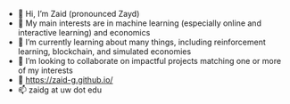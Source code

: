 - 👋 Hi, I’m Zaid (pronounced Zayd)
- 👀 My main interests are in machine learning (especially online and interactive learning) and economics
- 🌱 I’m currently learning about many things, including reinforcement learning, blockchain, and simulated economies
- 💞️ I’m looking to collaborate on impactful projects matching one or more of my interests
- 🔗 https://zaid-g.github.io/
- 📫 zaidg at uw dot edu

<!---
zaid-g/zaid-g is a ✨ special ✨ repository because its `README.md` (this file) appears on your GitHub profile.
You can click the Preview link to take a look at your changes.
--->
